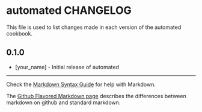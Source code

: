 automated CHANGELOG
===================

This file is used to list changes made in each version of the automated cookbook.

0.1.0
-----
- [your_name] - Initial release of automated

- - -
Check the [Markdown Syntax Guide](http://daringfireball.net/projects/markdown/syntax) for help with Markdown.

The [Github Flavored Markdown page](http://github.github.com/github-flavored-markdown/) describes the differences between markdown on github and standard markdown.
